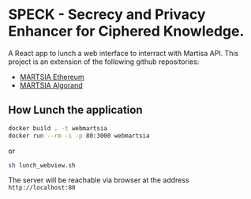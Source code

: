 # SPECK - Secrecy and Privacy Enhancer for Ciphered Knowledge.
A React app to lunch a web interface to interract with Martisa API.
This project is an extension of the following github repositories:
- [MARTSIA Ethereum](https://github.com/apwbs/MARTSIA-Ethereum)
- [MARTSIA Algorand](https://github.com/apwbs/MARTSIA-Algorand)

## How Lunch the application

```bash
docker build . -t webmartsia
docker run --rm -i -p 80:3000 webmartsia
```

or 

```bash
sh lunch_webview.sh
```

The server will be reachable via browser at the address `http://localhost:80`
